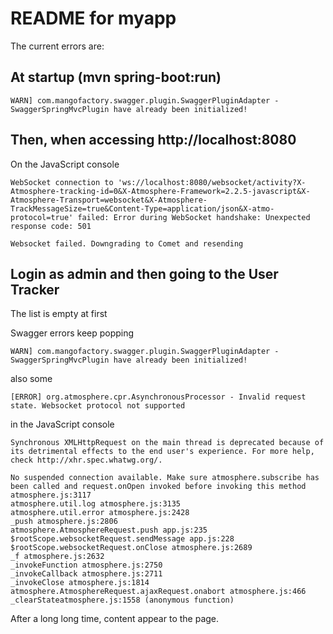 README for myapp
==========================

The current errors are:

At startup (mvn spring-boot:run)
---------------------------------

	WARN] com.mangofactory.swagger.plugin.SwaggerPluginAdapter - SwaggerSpringMvcPlugin have already been initialized!

Then, when accessing http://localhost:8080
------------------------------------------

On the JavaScript console


	WebSocket connection to 'ws://localhost:8080/websocket/activity?X-Atmosphere-tracking-id=0&X-Atmosphere-Framework=2.2.5-javascript&X-Atmosphere-Transport=websocket&X-Atmosphere-TrackMessageSize=true&Content-Type=application/json&X-atmo-protocol=true' failed: Error during WebSocket handshake: Unexpected response code: 501

	Websocket failed. Downgrading to Comet and resending


Login as admin and then going to the User Tracker
-------------------------------------------------

The list is empty at first

Swagger errors keep popping

	WARN] com.mangofactory.swagger.plugin.SwaggerPluginAdapter - SwaggerSpringMvcPlugin have already been initialized!

also some

	[ERROR] org.atmosphere.cpr.AsynchronousProcessor - Invalid request state. Websocket protocol not supported

in the JavaScript console

	Synchronous XMLHttpRequest on the main thread is deprecated because of its detrimental effects to the end user's experience. For more help, check http://xhr.spec.whatwg.org/.
	 
	No suspended connection available. Make sure atmosphere.subscribe has been called and request.onOpen invoked before invoking this method atmosphere.js:3117 
	atmosphere.util.log atmosphere.js:3135 
	atmosphere.util.error atmosphere.js:2428 
	_push atmosphere.js:2806 
	atmosphere.AtmosphereRequest.push app.js:235 
	$rootScope.websocketRequest.sendMessage app.js:228 
	$rootScope.websocketRequest.onClose atmosphere.js:2689 
	_f atmosphere.js:2632 
	_invokeFunction atmosphere.js:2750 
	_invokeCallback atmosphere.js:2711 
	_invokeClose atmosphere.js:1814 
	atmosphere.AtmosphereRequest.ajaxRequest.onabort atmosphere.js:466 
	_clearStateatmosphere.js:1558 (anonymous function)

 After a long long time, content appear to the page.
